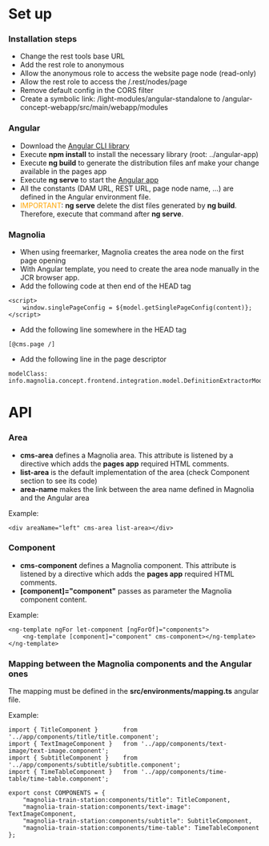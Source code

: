# Set up


### Installation steps
* Change the rest tools base URL
* Add the rest role to anonymous
* Allow the anonymous role to access the website page node (read-only)
* Allow the rest role to access the /.rest/nodes/page
* Remove default config in the CORS filter
* Create a symbolic link: /light-modules/angular-standalone to /angular-concept-webapp/src/main/webapp/modules


### Angular
* Download the [Angular CLI library](https://cli.angular.io/)
* Execute **npm install** to install the necessary library (root: ../angular-app)
* Execute **ng build** to generate the distribution files anf make your change available in the pages app
* Execute **ng serve** to start the [Angular app](http://localhost:4200/)
* All the constants (DAM URL, REST URL, page node name, ...) are defined in the Angular environment file.
* <span style="color:orange">IMPORTANT</span>: **ng serve** delete the dist files generated by **ng build**. Therefore, execute that command after **ng serve**.


### Magnolia
* When using freemarker, Magnolia creates the area node on the first page opening
* With Angular template, you need to create the area node manually in the JCR browser app.
* Add the following code at then end of the HEAD tag

```
<script>
	window.singlePageConfig = ${model.getSinglePageConfig(content)};
</script>
```
* Add the following line somewhere in the HEAD tag

```
[@cms.page /]
```

* Add the following line in the page descriptor

```
modelClass: info.magnolia.concept.frontend.integration.model.DefinitionExtractorModel
```


# API


### Area
* **cms-area** defines a Magnolia area. This attribute is listened by a directive which adds the **pages app** required HTML comments.
* **list-area** is the default implementation of the area (check Component section to see its code)
* **area-name** makes the link between the area name defined in Magnolia and the Angular area

Example:
```
<div areaName="left" cms-area list-area></div>
```


### Component
* **cms-component** defines a Magnolia component. This attribute is listened by a directive which adds the **pages app** required HTML comments.
* **[component]="component"** passes as parameter the Magnolia component content.

Example:
```
<ng-template ngFor let-component [ngForOf]="components">
    <ng-template [component]="component" cms-component></ng-template>
</ng-template>
```


### Mapping between the Magnolia components and the Angular ones
The mapping must be defined in the **src/environments/mapping.ts** angular file.

Example:
```
import { TitleComponent } 		from '../app/components/title/title.component';
import { TextImageComponent } 	from '../app/components/text-image/text-image.component';
import { SubtitleComponent } 	from '../app/components/subtitle/subtitle.component';
import { TimeTableComponent } 	from '../app/components/time-table/time-table.component';

export const COMPONENTS = {
	"magnolia-train-station:components/title": TitleComponent,
	"magnolia-train-station:components/text-image": TextImageComponent,
	"magnolia-train-station:components/subtitle": SubtitleComponent,
	"magnolia-train-station:components/time-table": TimeTableComponent
};
```
